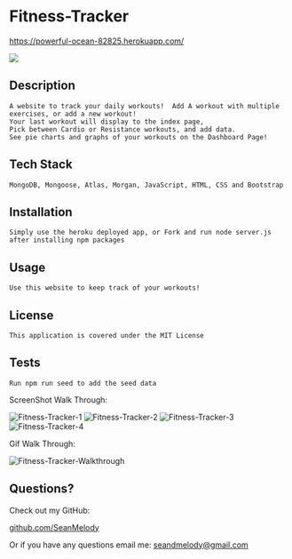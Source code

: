 # Fitness-Tracker 

https://powerful-ocean-82825.herokuapp.com/


<img src="https://img.shields.io/badge/LICENSE-mit-green"/>

## Description

    A website to track your daily workouts!  Add A workout with multiple exercises, or add a new workout!
    Your last workout will display to the index page,
    Pick between Cardio or Resistance workouts, and add data.
    See pie charts and graphs of your workouts on the Dashboard Page!

## Tech Stack

    MongoDB, Mongoose, Atlas, Morgan, JavaScript, HTML, CSS and Bootstrap


## Installation

    Simply use the heroku deployed app, or Fork and run node server.js after installing npm packages

## Usage

    Use this website to keep track of your workouts!

## License

    This application is covered under the MIT License

## Tests

    Run npm run seed to add the seed data


ScreenShot Walk Through:

![Fitness-Tracker-1](https://user-images.githubusercontent.com/68625400/107590173-5fc98c80-6bbc-11eb-9c45-8cf015fab36e.png)
![Fitness-Tracker-2](https://user-images.githubusercontent.com/68625400/107590176-60fab980-6bbc-11eb-8ca4-9ebfcb0ba046.png)
![Fitness-Tracker-3](https://user-images.githubusercontent.com/68625400/107590177-61935000-6bbc-11eb-866a-88dfcf251b5d.png)
![Fitness-Tracker-4](https://user-images.githubusercontent.com/68625400/107590181-62c47d00-6bbc-11eb-9a7d-4d9bc6b99faf.png)


Gif Walk Through:

![Fitness-Tracker-Walkthrough](https://user-images.githubusercontent.com/68625400/107590185-648e4080-6bbc-11eb-90e6-c924f04354c4.gif)



## Questions?

  Check out my GitHub:

  [github.com/SeanMelody](https://github.com/SeanMelody)

  Or if you have any questions email me: 
    seandmelody@gmail.com

